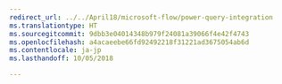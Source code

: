 ```yaml
---
redirect_url: ../../April18/microsoft-flow/power-query-integration
ms.translationtype: HT
ms.sourcegitcommit: 9dbb3e04014348b979f24081a39066f4e42f4743
ms.openlocfilehash: a4acaeebe66fd92492218f31221ad3675054ab6d
ms.contentlocale: ja-jp
ms.lasthandoff: 10/05/2018

---
```


